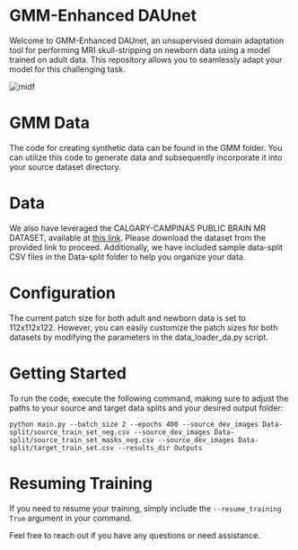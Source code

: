 # GMM-Enhanced DAUnet

Welcome to GMM-Enhanced DAUnet, an unsupervised domain adaptation tool for performing MRI skull-stripping on newborn data using a model trained on adult data. This repository allows you to seamlessly adapt your model for this challenging task.

![midf](https://github.com/abbasomidi77/GMM-Enhanced-DAUnet/assets/61683254/510045b2-fad9-44c4-afd3-880a8c9ace0f)

# GMM Data
The code for creating synthetic data can be found in the GMM folder. You can utilize this code to generate data and subsequently incorporate it into your source dataset directory. 

# Data
We also have leveraged the CALGARY-CAMPINAS PUBLIC BRAIN MR DATASET, available at [this link](https://sites.google.com/view/calgary-campinas-dataset/home). Please download the dataset from the provided link to proceed. Additionally, we have included sample data-split CSV files in the Data-split folder to help you organize your data.

# Configuration
The current patch size for both adult and newborn data is set to 112x112x122. However, you can easily customize the patch sizes for both datasets by modifying the parameters in the data_loader_da.py script.

# Getting Started
To run the code, execute the following command, making sure to adjust the paths to your source and target data splits and your desired output folder:

`python main.py --batch_size 2 --epochs 400 --source_dev_images Data-split/source_train_set_neg.csv --source_dev_images Data-split/source_train_set_masks_neg.csv --source_dev_images Data-split/target_train_set.csv --results_dir Outputs`

# Resuming Training
If you need to resume your training, simply include the `--resume_training True` argument in your command.

Feel free to reach out if you have any questions or need assistance.
